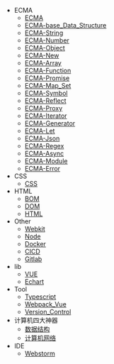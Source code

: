 - ECMA
  - [ECMA](./ecma/ecma.md)
  - [ECMA-base_Data_Structure](./ecma/base_data_structure.md)
  - [ECMA-String](./ecma/ecma-string.md)
  - [ECMA-Number](./ecma/ecma-number.md)
  - [ECMA-Object](./ecma/ecma-object.md)
  - [ECMA-New](./ecma/ecma-new.md)
  - [ECMA-Array](./ecma/ecma-array.md)
  - [ECMA-Function](./ecma/ecma-function.md)
  - [ECMA-Promise](./ecma/ecma-promise.md)
  - [ECMA-Map_Set](./ecma/ecma-map_set.md)
  - [ECMA-Symbol](./ecma/ecma-symbol.md)
  - [ECMA-Reflect](./ecma/ecma-reflect.md)
  - [ECMA-Proxy](./ecma/ecma-proxy.md)
  - [ECMA-Iterator](./ecma/ecma-iterator.md)
  - [ECMA-Generator](./ecma/ecma-generator.md)
  - [ECMA-Let](./ecma/ecma-let.md)
  - [ECMA-Json](./ecma/ecma-json.md)
  - [ECMA-Regex](./ecma/ecma-regex.md)
  - [ECMA-Async](./ecma/ecma-async.md)
  - [ECMA-Module](./ecma/ecma-module.md)
  - [ECMA-Error](./ecma/ecma-error.md)
- CSS
  - [CSS](./css/css.md)
- HTML
  - [BOM](./html/bom.md)
  - [DOM](./html/dom.md)
  - [HTML](./html/html.md)
- Other
  - [Webkit](./other/webkit.md)
  - [Node](./other/node.md)
  - [Docker](./other/docker.md)
  - [CICD](./other/cicd.md)
  - [Gitlab](./other/stablish_gitlab.md)
- lib
  - [VUE](./lib/vue.md)
  - [Echart](./lib/echart.md)
- Tool
  - [Typescript](./tool/typescript.md)
  - [Webpack_Vue](./tool/webpack_vue.md)
  - [Version_Control](./tool/npm_yarn.md)
- 计算机四大神器
  - [数据结构](./computer/data_structure.md)
  - [计算机网络](./computer/network.md)
- IDE
  - [Webstorm](./ide/webstorm.md)

